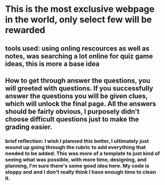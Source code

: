 # This is the most exclusive webpage in the world, only select few will be rewarded
## tools used: using onling rescources as well as notes, was searching a lot online for quiz game ideas, this is more a base idea
## How to get through answer the questions, you will greeted with questions. If you successfully answer the questions you will be given clues, which will unlock the final page. All the answers should be fairly obvious, I purposely didn't choose difficult questions just to make the grading easier. 
### brief reflection: I wish I planned this better, I ultimately just wound up going through the rubric to add everything that needed to be added. This was more of a template to just kind of seeing what was possible, with more time, designing, and planning, I'm sure there's some good idea here. My code is sloppy and and I don't really think I have enough time to clean it. 
